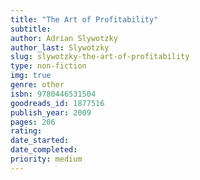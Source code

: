 ```yaml
---
title: "The Art of Profitability"
subtitle: 
author: Adrian Slywotzky
author_last: Slywotzky
slug: slywotzky-the-art-of-profitability
type: non-fiction
img: true
genre: other
isbn: 9780446531504
goodreads_id: 1877516
publish_year: 2009
pages: 206
rating: 
date_started:
date_completed:
priority: medium
---
```

